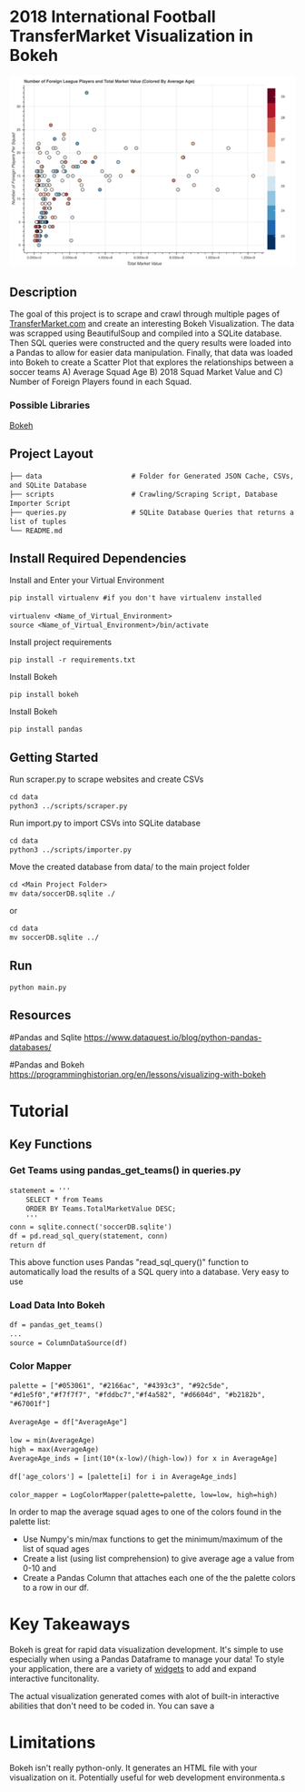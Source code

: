 # 2018 International Football TransferMarket Visualization in Bokeh

<p align="middle">
    <img src="https://github.com/hopetambala/dataViz-bokeh-transferMarkt/blob/master/docs/scatter.png">
</p>

## Description
The goal of this project is to scrape and crawl through multiple pages of [TransferMarket.com](https://www.transfermarkt.com/) and create an interesting Bokeh Visualization. The data was scrapped using BeautifulSoup and compiled into a SQLite database. Then SQL queries were constructed and the query results were loaded into a Pandas to allow for easier data manipulation. Finally, that data was loaded into Bokeh to create a Scatter Plot that explores the relationships between a soccer teams A) Average Squad Age B) 2018 Squad Market Value and C) Number of Foreign Players found in each Squad.

### Possible Libraries
[Bokeh](https://bokeh.pydata.org/en/latest/)


## Project Layout
    ├── data                      # Folder for Generated JSON Cache, CSVs, and SQLite Database
    ├── scripts                   # Crawling/Scraping Script, Database Importer Script
    ├── queries.py                # SQLite Database Queries that returns a list of tuples
    └── README.md

## Install Required Dependencies
Install and Enter your Virtual Environment
```
pip install virtualenv #if you don't have virtualenv installed 

virtualenv <Name_of_Virtual_Environment>
source <Name_of_Virtual_Environment>/bin/activate
```

Install project requirements
```
pip install -r requirements.txt
```

Install Bokeh
```
pip install bokeh
```

Install Bokeh
```
pip install pandas
```

## Getting Started
Run scraper.py to scrape websites and create CSVs
```
cd data
python3 ../scripts/scraper.py
```

Run import.py to import CSVs into SQLite database
```
cd data
python3 ../scripts/importer.py
```

Move the created database from data/ to the main project folder
```
cd <Main Project Folder>
mv data/soccerDB.sqlite ./
```
or
```
cd data
mv soccerDB.sqlite ../
```

## Run

```
python main.py
```

## Resources

#Pandas and Sqlite
https://www.dataquest.io/blog/python-pandas-databases/

#Pandas and Bokeh
https://programminghistorian.org/en/lessons/visualizing-with-bokeh


# Tutorial

## Key Functions

### Get Teams using pandas_get_teams() in queries.py
```
statement = '''
    SELECT * from Teams
    ORDER BY Teams.TotalMarketValue DESC; 
    '''
conn = sqlite.connect('soccerDB.sqlite')
df = pd.read_sql_query(statement, conn)
return df 
```
This above function uses Pandas "read_sql_query()" function to automatically load the results of a SQL query into a database. Very easy to use 

### Load Data Into Bokeh
```
df = pandas_get_teams()
...
source = ColumnDataSource(df)
```

### Color Mapper
```
palette = ["#053061", "#2166ac", "#4393c3", "#92c5de", "#d1e5f0","#f7f7f7", "#fddbc7","#f4a582", "#d6604d", "#b2182b", "#67001f"]

AverageAge = df["AverageAge"]

low = min(AverageAge)
high = max(AverageAge)
AverageAge_inds = [int(10*(x-low)/(high-low)) for x in AverageAge]

df['age_colors'] = [palette[i] for i in AverageAge_inds]

color_mapper = LogColorMapper(palette=palette, low=low, high=high)
```
In order to map the average squad ages to one of the colors found in the palette list:
- Use Numpy's min/max functions to get the minimum/maximum of the list of squad ages
- Create a list (using list comprehension) to give average age a value from 0-10 and
- Create a Pandas Column that attaches each one of the the palette colors to a row in our df.

# Key Takeaways 
Bokeh is great for rapid data visualization development. It's simple to use especially when using a Pandas Dataframe to manage your data! To style your application, there are a variety of [widgets](https://bokeh.pydata.org/en/latest/docs/user_guide/interaction/widgets.html) to add and expand interactive funcitonality.

The actual visualization generated comes with alot of built-in interactive abilities that don't need to be coded in. You can save a 

# Limitations
Bokeh isn't really python-only. It generates an HTML file with your visualization on it. Potentially useful for web development environmenta.s



